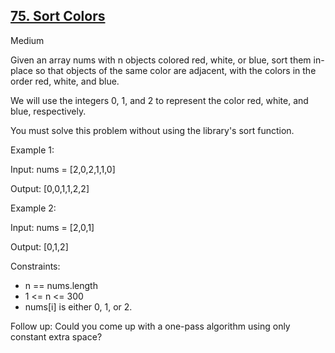 ## [75. Sort Colors](https://leetcode.com/problems/sort-colors/)

Medium

Given an array nums with n objects colored red, white, or blue, sort them in-place so that objects of the same color are adjacent, with the colors in the order red, white, and blue.

We will use the integers 0, 1, and 2 to represent the color red, white, and blue, respectively.

You must solve this problem without using the library's sort function.
 

Example 1:

Input: nums = [2,0,2,1,1,0]

Output: [0,0,1,1,2,2]

Example 2:

Input: nums = [2,0,1]

Output: [0,1,2]

Constraints:

- n == nums.length
- 1 <= n <= 300
- nums[i] is either 0, 1, or 2.
 

Follow up: Could you come up with a one-pass algorithm using only constant extra space?